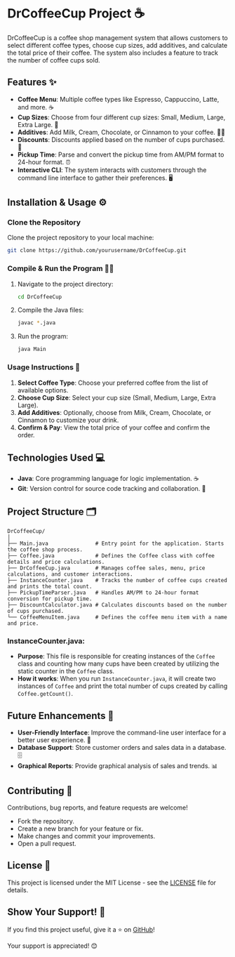 # DrCoffeeCup Project ☕️

DrCoffeeCup is a coffee shop management system that allows customers to select different coffee types, choose cup sizes, add additives, and calculate the total price of their coffee. The system also includes a feature to track the number of coffee cups sold.

## Features ✨

- **Coffee Menu**: Multiple coffee types like Espresso, Cappuccino, Latte, and more. ☕️
- **Cup Sizes**: Choose from four different cup sizes: Small, Medium, Large, Extra Large. 🍵
- **Additives**: Add Milk, Cream, Chocolate, or Cinnamon to your coffee. 🥛🍫
- **Discounts**: Discounts applied based on the number of cups purchased. 💸
- **Pickup Time**: Parse and convert the pickup time from AM/PM format to 24-hour format. ⏰
- **Interactive CLI**: The system interacts with customers through the command line interface to gather their preferences. 🖥️

## Installation & Usage ⚙️

### Clone the Repository

Clone the project repository to your local machine:

```bash
git clone https://github.com/yourusername/DrCoffeeCup.git
```

### Compile & Run the Program 🏃‍♂️

1. Navigate to the project directory:

   ```bash
   cd DrCoffeeCup
   ```

2. Compile the Java files:

   ```bash
   javac *.java
   ```

3. Run the program:

   ```bash
   java Main
   ```

### Usage Instructions 📝

1. **Select Coffee Type**: Choose your preferred coffee from the list of available options.
2. **Choose Cup Size**: Select your cup size (Small, Medium, Large, Extra Large).
3. **Add Additives**: Optionally, choose from Milk, Cream, Chocolate, or Cinnamon to customize your drink.
4. **Confirm & Pay**: View the total price of your coffee and confirm the order.

## Technologies Used 💻

- **Java**: Core programming language for logic implementation. ☕️
- **Git**: Version control for source code tracking and collaboration. 🔧

## Project Structure 🗂️

```
DrCoffeeCup/
│
├── Main.java               # Entry point for the application. Starts the coffee shop process.
├── Coffee.java             # Defines the Coffee class with coffee details and price calculations.
├── DrCoffeeCup.java        # Manages coffee sales, menu, price calculations, and customer interactions.
├── InstanceCounter.java    # Tracks the number of coffee cups created and prints the total count.
├── PickupTimeParser.java   # Handles AM/PM to 24-hour format conversion for pickup time.
├── DiscountCalculator.java # Calculates discounts based on the number of cups purchased.
└── CoffeeMenuItem.java     # Defines the coffee menu item with a name and price.
```

### **InstanceCounter.java**:
- **Purpose**: This file is responsible for creating instances of the `Coffee` class and counting how many cups have been created by utilizing the static counter in the `Coffee` class.
- **How it works**: When you run `InstanceCounter.java`, it will create two instances of `Coffee` and print the total number of cups created by calling `Coffee.getCount()`.

## Future Enhancements 🚀

- **User-Friendly Interface**: Improve the command-line user interface for a better user experience. 🎨
- **Database Support**: Store customer orders and sales data in a database. 🗄️
- **Graphical Reports**: Provide graphical analysis of sales and trends. 📊

## Contributing 🤝

Contributions, bug reports, and feature requests are welcome!

- Fork the repository.
- Create a new branch for your feature or fix.
- Make changes and commit your improvements.
- Open a pull request.

## License 📜

This project is licensed under the MIT License - see the [LICENSE](LICENSE) file for details.

## Show Your Support! 🌟

If you find this project useful, give it a ⭐ on [GitHub](https://github.com/yourusername/DrCoffeeCup)!

Your support is appreciated! 😊